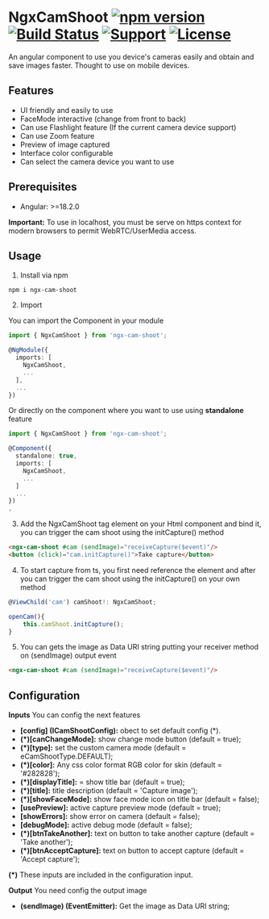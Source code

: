 # NgxCamShoot [![npm version](https://badge.fury.io/js/ngx-cam-shoot.svg)](https://badge.fury.io/js/ngx-cam-shoot) [![Build Status](https://api.travis-ci.com/rzodev/ngx-webcam.svg?branch=master)](https://app.travis-ci.com/github/rzodev/ngx-cam-shoot) [![Support](https://img.shields.io/badge/Support-Angular%2018%2B-blue.svg?style=flat-square)]() [![License](https://img.shields.io/badge/license-MIT-blue.svg?style=flat-square)](https://github.com/RzoDev/ngx-cam-shoot/blob/main/LICENSE.md)

An angular component to use you device's cameras easily and obtain and save images faster.
Thought to use on mobile devices.



## Features

- UI friendly and easily to use
- FaceMode interactive (change from front to back)
- Can use Flashlight feature (If the current camera device support)
- Can use Zoom feature
- Preview of image captured
- Interface color configurable
- Can select the camera device you want to use

## Prerequisites

- Angular: >=18.2.0

**Important:** To use in localhost, you must be serve on https context for modern browsers to permit WebRTC/UserMedia access.

## Usage

1. Install via npm

`npm i ngx-cam-shoot`

2. Import

You can import the Component in your module

```typescript
import { NgxCamShoot } from 'ngx-cam-shoot';

@NgModule({
  imports: [
    NgxCamShoot,
    ...
  ],
  ...
})
```

Or directly on the component where you want to use using **standalone** feature

```typescript
import { NgxCamShoot } from 'ngx-cam-shoot';

@Component({
  standalone: true,
  imports: [
    NgxCamShoot,
    ...
  ]
  ...
})
,
```

3. Add the NgxCamShoot tag element on your Html component and bind it, you can trigger the cam shoot using the initCapture() method

```html
<ngx-cam-shoot #cam (sendImage)="receiveCapture($event)"/>
<button (click)="cam.initCapture()">Take capture</button>
```

4. To start capture from ts, you first need reference the element and after you can trigger the cam shoot using the initCapture() on your own method

```typescript
@ViewChild('cam') camShoot!: NgxCamShoot;

openCam(){
    this.camShoot.initCapture();
}
```

5. You can gets the image as Data URI string putting your receiver method on (sendImage) output event

```html
<ngx-cam-shoot #cam (sendImage)="receiveCapture($event)"/>
```

## Configuration

**Inputs** You can config the next features

- **[config] (ICamShootConfig):** obect to set default config (*).
- **(*)[canChangeMode]:** show change mode button (default = true);
- **(*)[type]:** set the custom camera mode (default = eCamShootType.DEFAULT);
- **(*)[color]:** Any css color format RGB color for skin (default = '#282828');
- **(*)[displayTitle]:**  = show title bar (default = true);
- **(*)[title]:** title description (default = 'Capture image');
- **(*)[showFaceMode]:** show face mode icon on title bar (default = false);
- **[usePreview]:** active capture preview mode (default = true);
- **[showErrors]:** show error on camera (default = false);
- **[debugMode]:** active debug mode (default = false);
- **(*)[btnTakeAnother]:** text on button to take another capture (default = 'Take another');
- **(*)[btnAcceptCapture]:** text on button to accept capture (default = 'Accept capture');

**(*)** These inputs are included in the configuration input.

**Output** You need config the output image
- **(sendImage) (EventEmitter<string>):** Get the image as Data URI string;
